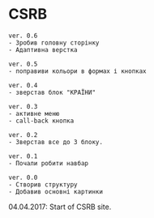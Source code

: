 # CSRB

	ver. 0.6
	- Зробив головну сторінку
	- Адаптивна верстка

	ver. 0.5
	- поправиви кольори в формах і кнопках

	ver. 0.4
	- зверстав блок "КРАЇНИ"

	ver. 0.3
	- активне меню
	- call-back кнопка

	ver. 0.2
	- Зверстав все до 3 блоку.

	ver. 0.1
	- Почали робити навбар

	ver. 0.0
	- Створив структуру
	- Добавив основні картинки

04.04.2017: Start of CSRB site.
